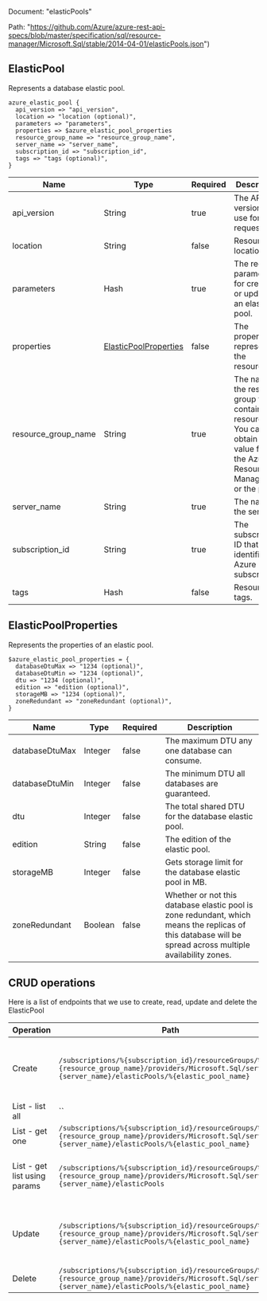 Document: "elasticPools"


Path: "https://github.com/Azure/azure-rest-api-specs/blob/master/specification/sql/resource-manager/Microsoft.Sql/stable/2014-04-01/elasticPools.json")

## ElasticPool

Represents a database elastic pool.

```puppet
azure_elastic_pool {
  api_version => "api_version",
  location => "location (optional)",
  parameters => "parameters",
  properties => $azure_elastic_pool_properties
  resource_group_name => "resource_group_name",
  server_name => "server_name",
  subscription_id => "subscription_id",
  tags => "tags (optional)",
}
```

| Name        | Type           | Required       | Description       |
| ------------- | ------------- | ------------- | ------------- |
|api_version | String | true | The API version to use for the request. |
|location | String | false | Resource location. |
|parameters | Hash | true | The required parameters for creating or updating an elastic pool. |
|properties | [ElasticPoolProperties](#elasticpoolproperties) | false | The properties representing the resource. |
|resource_group_name | String | true | The name of the resource group that contains the resource. You can obtain this value from the Azure Resource Manager API or the portal. |
|server_name | String | true | The name of the server. |
|subscription_id | String | true | The subscription ID that identifies an Azure subscription. |
|tags | Hash | false | Resource tags. |
        
## ElasticPoolProperties

Represents the properties of an elastic pool.

```puppet
$azure_elastic_pool_properties = {
  databaseDtuMax => "1234 (optional)",
  databaseDtuMin => "1234 (optional)",
  dtu => "1234 (optional)",
  edition => "edition (optional)",
  storageMB => "1234 (optional)",
  zoneRedundant => "zoneRedundant (optional)",
}
```

| Name        | Type           | Required       | Description       |
| ------------- | ------------- | ------------- | ------------- |
|databaseDtuMax | Integer | false | The maximum DTU any one database can consume. |
|databaseDtuMin | Integer | false | The minimum DTU all databases are guaranteed. |
|dtu | Integer | false | The total shared DTU for the database elastic pool. |
|edition | String | false | The edition of the elastic pool. |
|storageMB | Integer | false | Gets storage limit for the database elastic pool in MB. |
|zoneRedundant | Boolean | false | Whether or not this database elastic pool is zone redundant, which means the replicas of this database will be spread across multiple availability zones. |



## CRUD operations

Here is a list of endpoints that we use to create, read, update and delete the ElasticPool

| Operation | Path | Verb | Description | OperationID |
| ------------- | ------------- | ------------- | ------------- | ------------- |
|Create|`/subscriptions/%{subscription_id}/resourceGroups/%{resource_group_name}/providers/Microsoft.Sql/servers/%{server_name}/elasticPools/%{elastic_pool_name}`|Put|Creates a new elastic pool or updates an existing elastic pool.|ElasticPools_CreateOrUpdate|
|List - list all|``||||
|List - get one|`/subscriptions/%{subscription_id}/resourceGroups/%{resource_group_name}/providers/Microsoft.Sql/servers/%{server_name}/elasticPools/%{elastic_pool_name}`|Get|Gets an elastic pool.|ElasticPools_Get|
|List - get list using params|`/subscriptions/%{subscription_id}/resourceGroups/%{resource_group_name}/providers/Microsoft.Sql/servers/%{server_name}/elasticPools`|Get|Returns a list of elastic pools in a server.|ElasticPools_ListByServer|
|Update|`/subscriptions/%{subscription_id}/resourceGroups/%{resource_group_name}/providers/Microsoft.Sql/servers/%{server_name}/elasticPools/%{elastic_pool_name}`|Put|Creates a new elastic pool or updates an existing elastic pool.|ElasticPools_CreateOrUpdate|
|Delete|`/subscriptions/%{subscription_id}/resourceGroups/%{resource_group_name}/providers/Microsoft.Sql/servers/%{server_name}/elasticPools/%{elastic_pool_name}`|Delete|Deletes the elastic pool.|ElasticPools_Delete|

